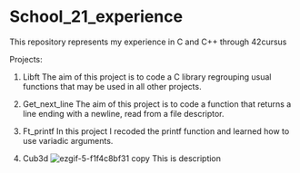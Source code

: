 # School_21_experience
This repository represents my experience in C and C++ through 42cursus

Projects:
1. Libft
   The aim of this project is to code a C library regrouping usual functions that may be used in all other projects.
   
2. Get_next_line
   The aim of this project is to code a function that returns a line ending with a newline, read from a file descriptor.
   
3. Ft_printf
   In this project I recoded the printf function and learned how to use variadic arguments.


4. Cub3d
   ![ezgif-5-f1f4c8bf31 copy](https://user-images.githubusercontent.com/60491116/162172918-ea43f18a-ca42-4424-b50b-5595f0ce8e64.gif)
   This is description
